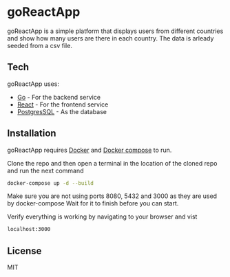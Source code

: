 # goReactApp

goReactApp is a simple platform that displays users from different countries and show how many users are there in each country. The data is arleady seeded from a csv file.

## Tech

goReactApp uses:

- [Go] - For the backend service
- [React] - For the frontend service
- [PostgresSQL] - As the database

## Installation
goReactApp requires [Docker](https://www.docker.com/) and [Docker compose](https://docs.docker.com/compose/install/) to run.

Clone the repo and then open a terminal in the location of the cloned repo and run the next command
```sh
docker-compose up -d --build
```
Make sure you are not using ports 8080, 5432 and 3000 as they are used by docker-compose
Wait for it to finish before you can start.

Verify everything is working by navigating to your browser and vist 

```sh
localhost:3000
```

## License

MIT

[//]: # (These are reference links used in the body of this note and get stripped out when the markdown processor does its job. There is no need to format nicely because it shouldn't be seen. Thanks SO - http://stackoverflow.com/questions/4823468/store-comments-in-markdown-syntax)

   
   [Go]: <https://golang.org/>
   [React]: <https://reactjs.org/>
   [PostgresSQL]: <https://www.postgresql.org/>
